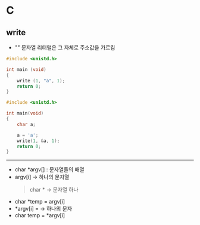 # C

## write

- "" 문자열 리터럴은 그 자체로 주소값을 가르킴

``` C
#include <unistd.h>

int main (void)
{
    write (1, "a", 1);
    return 0;
}
```

``` C
#include <unistd.h>

int main(void)
{
    char a;

    a = 'a';
    write(1, &a, 1);
    return 0;
}
```
---

- char *argv[] : 문자열들의 배열
- argv[i] -> 하나의 문자열
    > char * -> 문자열 하나
- char *temp = argv[i]
- *argv[i] = -> 하나의 문자
- char temp = *argv[i]

